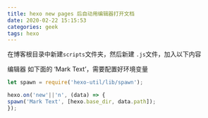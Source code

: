 ```yaml
---
title: hexo new pages 后自动用编辑器打开文档
date: 2020-02-22 15:15:53
categories: geek
tags: hexo
---
```


在博客根目录中新建`scripts`文件夹，然后新建 `.js`文件，加入以下内容

编辑器 如下面的 ‘Mark Text’，需要配置好环境变量

```javascript
let spawn = require('hexo-util/lib/spawn');

hexo.on('new'||'n', (data) => {
spawn('Mark Text', [hexo.base_dir, data.path]);
});
```

